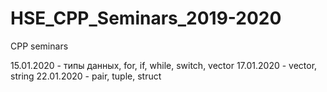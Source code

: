# HSE_CPP_Seminars_2019-2020
CPP seminars

15.01.2020 - типы данных, for, if, while, switch, vector
17.01.2020 - vector, string
22.01.2020 - pair, tuple, struct

